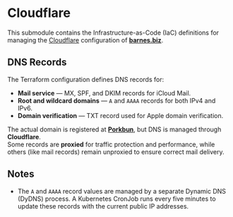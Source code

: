 # Cloudflare

This submodule contains the Infrastructure-as-Code (IaC) definitions for managing the [Cloudflare](https://cloudflare.com/) configuration of [**barnes.biz**](https://barnes.biz/).

## DNS Records

The Terraform configuration defines DNS records for:

- **Mail service** — MX, SPF, and DKIM records for iCloud Mail.
- **Root and wildcard domains** — `A` and `AAAA` records for both IPv4 and IPv6.
- **Domain verification** — TXT record used for Apple domain verification.

The actual domain is registered at [**Porkbun**](https://porkbun.com/), but DNS is managed through **Cloudflare**.  
Some records are **proxied** for traffic protection and performance, while others (like mail records) remain unproxied to ensure correct mail delivery.

## Notes

- The `A` and `AAAA` record values are managed by a separate Dynamic DNS (DyDNS) process. A Kubernetes CronJob runs every five minutes to update these records with the current public IP addresses.
